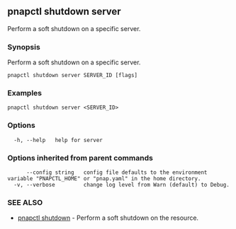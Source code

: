 ## pnapctl shutdown server

Perform a soft shutdown on a specific server.

### Synopsis

Perform a soft shutdown on a specific server.

```
pnapctl shutdown server SERVER_ID [flags]
```

### Examples

```
pnapctl shutdown server <SERVER_ID>
```

### Options

```
  -h, --help   help for server
```

### Options inherited from parent commands

```
      --config string   config file defaults to the environment variable "PNAPCTL_HOME" or "pnap.yaml" in the home directory.
  -v, --verbose         change log level from Warn (default) to Debug.
```

### SEE ALSO

* [pnapctl shutdown](pnapctl_shutdown.md)	 - Perform a soft shutdown on the resource.

